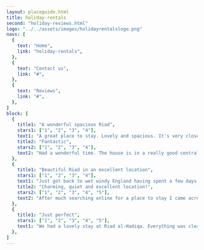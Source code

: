 ```yaml
---
layout: placeguide.html
title: holiday-rentals
second: "holiday-reviews.html"
logo: "../../assets/images/holidayrentalslogo.png"
navs: [
  {
    text: "Home",
    link: "holiday-rentals",
  },
  {
    text: "Contact us",
    link: "#",
  },
  {
    text: "Reviews",
    link: "#",
  },
]
block: [
  {
    title1: "A wonderful spacious Riad",
    stars1: ["1", "2", "3", "4"],
    text1: "A great place to stay. Lovely and spacious. It's very close to the fishing port and the kids loved the roof terrace. Ahmed and Latifa were helpful.",
    title2: "Fantastic",
    stars2: ["1", "2", "3", "4"],
    text2: "Had a wonderful time. The house is in a really good central location and the staff were fantastic. Highly recommended.",
  },
  {
    title1: "Beautiful Riad in an excellent location",
    stars1: ["1", "2", "3", "4"],
    text1: "Just got back to wet windy England having spent a few days in this lovely Riad. The breakfasts were delicious and set us up for a day wandering around the medina and sunbathing on the sunny beach. The sand is so soft!",
    title2: "Charming, quiet and excellent location!",
    stars2: ["1", "2", "3", "4", "5"],
    text2: "After much searching online for a place to stay I came across Riad al-Hadiqa. It is beautiful! Delightful decoration, clean and with every amenity you could wish for. Would definitely return and would definitely recommend it!",
  },
  {
    title1: "Just perfect",
    stars1: ["1", "2", "3", "4", "5"],
    text1: "We had a lovely stay at Riad al-Hadiqa. Everything was clean and in working order. The Medina is very busy during the day, but the riad is very quiet at night. Fantastic value and a relaxing place to stay.",
  },
]
---
```

